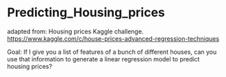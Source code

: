 # Predicting_Housing_prices

adapted from: Housing prices Kaggle challenge. https://www.kaggle.com/c/house-prices-advanced-regression-techniques

Goal: If I give you a list of features of a bunch of different houses, can you use that information to generate a linear regression model to predict housing prices? 
